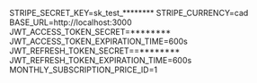 
STRIPE_SECRET_KEY=sk_test_********
STRIPE_CURRENCY=cad
BASE_URL=http://localhost:3000
JWT_ACCESS_TOKEN_SECRET=********
JWT_ACCESS_TOKEN_EXPIRATION_TIME=600s
JWT_REFRESH_TOKEN_SECRET==********
JWT_REFRESH_TOKEN_EXPIRATION_TIME=600s
MONTHLY_SUBSCRIPTION_PRICE_ID=1